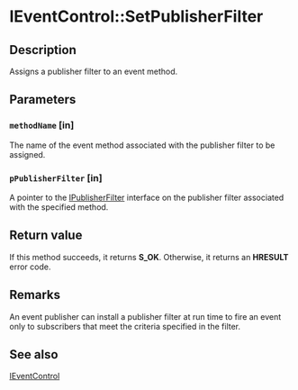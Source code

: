 # IEventControl::SetPublisherFilter

## Description

Assigns a publisher filter to an event method.

## Parameters

### `methodName` [in]

The name of the event method associated with the publisher filter to be assigned.

### `pPublisherFilter` [in]

A pointer to the [IPublisherFilter](https://learn.microsoft.com/windows/desktop/api/eventsys/nn-eventsys-ipublisherfilter) interface on the publisher filter associated with the specified method.

## Return value

If this method succeeds, it returns **S_OK**. Otherwise, it returns an **HRESULT** error code.

## Remarks

An event publisher can install a publisher filter at run time to fire an event only to subscribers that meet the criteria specified in the filter.

## See also

[IEventControl](https://learn.microsoft.com/windows/desktop/api/eventsys/nn-eventsys-ieventcontrol)